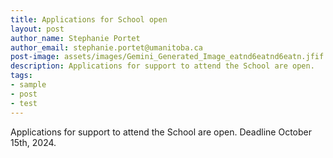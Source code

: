 ```yaml
---
title: Applications for School open
layout: post
author_name: Stephanie Portet
author_email: stephanie.portet@umanitoba.ca
post-image: assets/images/Gemini_Generated_Image_eatnd6eatnd6eatn.jfif
description: Applications for support to attend the School are open. 
tags:
- sample
- post
- test
---
```


Applications for support to attend the School are open. Deadline October 15th, 2024.

